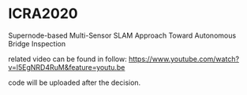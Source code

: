 # ICRA2020
Supernode-based Multi-Sensor SLAM Approach Toward Autonomous Bridge Inspection

related video can be found in follow:
https://www.youtube.com/watch?v=l5EgNRD4RuM&feature=youtu.be

code will be uploaded after the decision.
